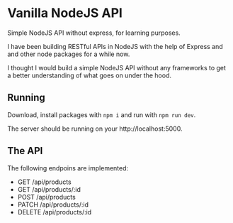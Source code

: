 # Vanilla NodeJS API

Simple NodeJS API without express, for learning purposes.

I have been building RESTful APIs in NodeJS with the help of Express and and other node packages for a while now.

I thought I would build a simple NodeJS API without any frameworks to get a better understanding of what goes on under the hood. 

## Running

Download, install packages with `npm i` and run with `npm run dev`.

The server should be running on your http://localhost:5000.

## The API

The following endpoins are implemented:

* GET /api/products
* GET /api/products/:id
* POST /api/products
* PATCH /api/products/:id
* DELETE /api/products/:id

